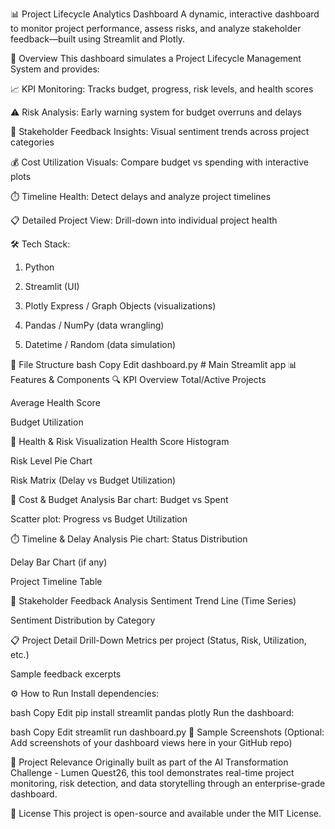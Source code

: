 📊 Project Lifecycle Analytics Dashboard
A dynamic, interactive dashboard to monitor project performance, assess risks, and analyze stakeholder feedback—built using Streamlit and Plotly.

🚀 Overview
This dashboard simulates a Project Lifecycle Management System and provides:

📈 KPI Monitoring: Tracks budget, progress, risk levels, and health scores

⚠️ Risk Analysis: Early warning system for budget overruns and delays

👥 Stakeholder Feedback Insights: Visual sentiment trends across project categories

💰 Cost Utilization Visuals: Compare budget vs spending with interactive plots

⏱️ Timeline Health: Detect delays and analyze project timelines

📋 Detailed Project View: Drill-down into individual project health

🛠️ Tech Stack:
1. Python

2. Streamlit (UI)

3. Plotly Express / Graph Objects (visualizations)

4. Pandas / NumPy (data wrangling)

5. Datetime / Random (data simulation)

📁 File Structure
bash
Copy
Edit
dashboard.py       # Main Streamlit app
📊 Features & Components
🔍 KPI Overview
Total/Active Projects

Average Health Score

Budget Utilization

🎯 Health & Risk Visualization
Health Score Histogram

Risk Level Pie Chart

Risk Matrix (Delay vs Budget Utilization)

💸 Cost & Budget Analysis
Bar chart: Budget vs Spent

Scatter plot: Progress vs Budget Utilization

⏱️ Timeline & Delay Analysis
Pie chart: Status Distribution

Delay Bar Chart (if any)

Project Timeline Table

👥 Stakeholder Feedback Analysis
Sentiment Trend Line (Time Series)

Sentiment Distribution by Category

📋 Project Detail Drill-Down
Metrics per project (Status, Risk, Utilization, etc.)

Sample feedback excerpts

⚙️ How to Run
Install dependencies:

bash
Copy
Edit
pip install streamlit pandas plotly
Run the dashboard:

bash
Copy
Edit
streamlit run dashboard.py
📸 Sample Screenshots
(Optional: Add screenshots of your dashboard views here in your GitHub repo)

🧠 Project Relevance
Originally built as part of the AI Transformation Challenge - Lumen Quest26, this tool demonstrates real-time project monitoring, risk detection, and data storytelling through an enterprise-grade dashboard.

🧾 License
This project is open-source and available under the MIT License.

